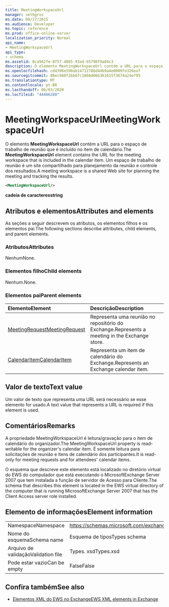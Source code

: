 ```yaml
---
title: MeetingWorkspaceUrl
manager: sethgros
ms.date: 09/17/2015
ms.audience: Developer
ms.topic: reference
ms.prod: office-online-server
localization_priority: Normal
api_name:
- MeetingWorkspaceUrl
api_type:
- schema
ms.assetid: 0ca942fe-8f57-4065-93ad-65790f9a04c3
description: O elemento MeetingWorkspaceUrl contém a URL para o espaço de trabalho de reunião que é incluído no item de calendário. Um espaço de trabalho de reunião é um site compartilhado para planejamento da reunião e controle dos resultados.
ms.openlocfilehash: cd4396e590ab1471278bd44b9a4e0009fe326eaf
ms.sourcegitcommit: 88ec988f2bb67c1866d06b361615f3674a24e795
ms.translationtype: MT
ms.contentlocale: pt-BR
ms.lasthandoff: 06/03/2020
ms.locfileid: "44466280"
---
```

# <a name="meetingworkspaceurl"></a><span data-ttu-id="528a1-104">MeetingWorkspaceUrl</span><span class="sxs-lookup"><span data-stu-id="528a1-104">MeetingWorkspaceUrl</span></span>

<span data-ttu-id="528a1-105">O elemento **MeetingWorkspaceUrl** contém a URL para o espaço de trabalho de reunião que é incluído no item de calendário.</span><span class="sxs-lookup"><span data-stu-id="528a1-105">The **MeetingWorkspaceUrl** element contains the URL for the meeting workspace that is included in the calendar item.</span></span> <span data-ttu-id="528a1-106">Um espaço de trabalho de reunião é um site compartilhado para planejamento da reunião e controle dos resultados.</span><span class="sxs-lookup"><span data-stu-id="528a1-106">A meeting workspace is a shared Web site for planning the meeting and tracking the results.</span></span> 
  
```xml
<MeetingWorkspaceUrl/>
```

 <span data-ttu-id="528a1-107">**cadeia de caracteres**</span><span class="sxs-lookup"><span data-stu-id="528a1-107">**string**</span></span>
## <a name="attributes-and-elements"></a><span data-ttu-id="528a1-108">Atributos e elementos</span><span class="sxs-lookup"><span data-stu-id="528a1-108">Attributes and elements</span></span>

<span data-ttu-id="528a1-109">As seções a seguir descrevem os atributos, os elementos filhos e os elementos pai.</span><span class="sxs-lookup"><span data-stu-id="528a1-109">The following sections describe attributes, child elements, and parent elements.</span></span>
  
### <a name="attributes"></a><span data-ttu-id="528a1-110">Atributos</span><span class="sxs-lookup"><span data-stu-id="528a1-110">Attributes</span></span>

<span data-ttu-id="528a1-111">Nenhum</span><span class="sxs-lookup"><span data-stu-id="528a1-111">None.</span></span>
  
### <a name="child-elements"></a><span data-ttu-id="528a1-112">Elementos filho</span><span class="sxs-lookup"><span data-stu-id="528a1-112">Child elements</span></span>

<span data-ttu-id="528a1-113">Nenhum.</span><span class="sxs-lookup"><span data-stu-id="528a1-113">None.</span></span>
  
### <a name="parent-elements"></a><span data-ttu-id="528a1-114">Elementos pai</span><span class="sxs-lookup"><span data-stu-id="528a1-114">Parent elements</span></span>

|<span data-ttu-id="528a1-115">**Elemento**</span><span class="sxs-lookup"><span data-stu-id="528a1-115">**Element**</span></span>|<span data-ttu-id="528a1-116">**Descrição**</span><span class="sxs-lookup"><span data-stu-id="528a1-116">**Description**</span></span>|
|:-----|:-----|
|[<span data-ttu-id="528a1-117">MeetingRequest</span><span class="sxs-lookup"><span data-stu-id="528a1-117">MeetingRequest</span></span>](meetingrequest.md) <br/> |<span data-ttu-id="528a1-118">Representa uma reunião no repositório do Exchange.</span><span class="sxs-lookup"><span data-stu-id="528a1-118">Represents a meeting in the Exchange store.</span></span>  <br/> |
|[<span data-ttu-id="528a1-119">CalendarItem</span><span class="sxs-lookup"><span data-stu-id="528a1-119">CalendarItem</span></span>](calendaritem.md) <br/> |<span data-ttu-id="528a1-120">Representa um item de calendário do Exchange.</span><span class="sxs-lookup"><span data-stu-id="528a1-120">Represents an Exchange calendar item.</span></span>  <br/> |
   
## <a name="text-value"></a><span data-ttu-id="528a1-121">Valor de texto</span><span class="sxs-lookup"><span data-stu-id="528a1-121">Text value</span></span>

<span data-ttu-id="528a1-122">Um valor de texto que representa uma URL será necessário se esse elemento for usado.</span><span class="sxs-lookup"><span data-stu-id="528a1-122">A text value that represents a URL is required if this element is used.</span></span>
  
## <a name="remarks"></a><span data-ttu-id="528a1-123">Comentários</span><span class="sxs-lookup"><span data-stu-id="528a1-123">Remarks</span></span>

<span data-ttu-id="528a1-124">A propriedade MeetingWorkspaceUrl é leitura/gravação para o item de calendário do organizador.</span><span class="sxs-lookup"><span data-stu-id="528a1-124">The MeetingWorkspaceUrl property is read-writable for the organizer's calendar item.</span></span> <span data-ttu-id="528a1-125">É somente leitura para solicitações de reunião e itens de calendário dos participantes.</span><span class="sxs-lookup"><span data-stu-id="528a1-125">It is read-only for meeting requests and for attendees' calendar items.</span></span>
  
<span data-ttu-id="528a1-126">O esquema que descreve este elemento está localizado no diretório virtual do EWS do computador que está executando o MicrosoftExchange Server 2007 que tem instalada a função de servidor de Acesso para Cliente.</span><span class="sxs-lookup"><span data-stu-id="528a1-126">The schema that describes this element is located in the EWS virtual directory of the computer that is running MicrosoftExchange Server 2007 that has the Client Access server role installed.</span></span>
  
## <a name="element-information"></a><span data-ttu-id="528a1-127">Elemento de informações</span><span class="sxs-lookup"><span data-stu-id="528a1-127">Element information</span></span>

|||
|:-----|:-----|
|<span data-ttu-id="528a1-128">Namespace</span><span class="sxs-lookup"><span data-stu-id="528a1-128">Namespace</span></span>  <br/> |https://schemas.microsoft.com/exchange/services/2006/types  <br/> |
|<span data-ttu-id="528a1-129">Nome do esquema</span><span class="sxs-lookup"><span data-stu-id="528a1-129">Schema name</span></span>  <br/> |<span data-ttu-id="528a1-130">Esquema de tipos</span><span class="sxs-lookup"><span data-stu-id="528a1-130">Types schema</span></span>  <br/> |
|<span data-ttu-id="528a1-131">Arquivo de validação</span><span class="sxs-lookup"><span data-stu-id="528a1-131">Validation file</span></span>  <br/> |<span data-ttu-id="528a1-132">Types. xsd</span><span class="sxs-lookup"><span data-stu-id="528a1-132">Types.xsd</span></span>  <br/> |
|<span data-ttu-id="528a1-133">Pode estar vazio</span><span class="sxs-lookup"><span data-stu-id="528a1-133">Can be empty</span></span>  <br/> |<span data-ttu-id="528a1-134">False</span><span class="sxs-lookup"><span data-stu-id="528a1-134">False</span></span>  <br/> |
   
## <a name="see-also"></a><span data-ttu-id="528a1-135">Confira também</span><span class="sxs-lookup"><span data-stu-id="528a1-135">See also</span></span>



- [<span data-ttu-id="528a1-136">Elementos XML do EWS no Exchange</span><span class="sxs-lookup"><span data-stu-id="528a1-136">EWS XML elements in Exchange</span></span>](ews-xml-elements-in-exchange.md)

